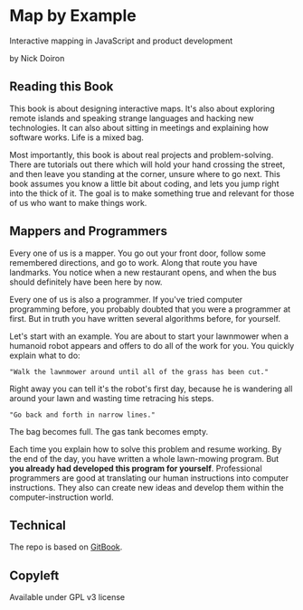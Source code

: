 Map by Example
=======
Interactive mapping in JavaScript and product development

by Nick Doiron

## Reading this Book

This book is about designing interactive maps. It's also about exploring remote
islands and speaking strange languages and hacking new technologies. It can also
about sitting in meetings and explaining how software works. Life is a mixed bag.

Most importantly, this book is about real projects and problem-solving. There are
tutorials out there which will hold your hand crossing the street, and then leave
you standing at the corner, unsure where to go next. This book assumes you know a little
bit about coding, and lets you jump right into the thick of it. The goal is to make
something true and relevant for those of us who want to make things work.

## Mappers and Programmers

Every one of us is a mapper. You go out your front door, follow some remembered
directions, and go to work. Along that route you have landmarks. You notice
when a new restaurant opens, and when the bus should definitely have been here by now.

Every one of us is also a programmer. If you've tried computer programming before,
you probably doubted that you were a programmer at first. But in truth you have
written several algorithms before, for yourself.

Let's start with an example. You are about to start your lawnmower when a humanoid
robot appears and offers to do all of the work for you. You quickly explain what to do:

    "Walk the lawnmower around until all of the grass has been cut."

Right away you can tell it's the robot's first day, because he is wandering all
around your lawn and wasting time retracing his steps.

    "Go back and forth in narrow lines."

The bag becomes full. The gas tank becomes empty.

Each time you explain how to
solve this problem and resume working. By the end of the day, you have written
a whole lawn-mowing program. But **you already had developed this program for
yourself**. Professional programmers are good at translating our human
instructions into computer instructions. They also can create new ideas and
develop them within the computer-instruction world.


## Technical

The repo is based on [GitBook](http://gitbook.io).

## Copyleft

Available under GPL v3 license
